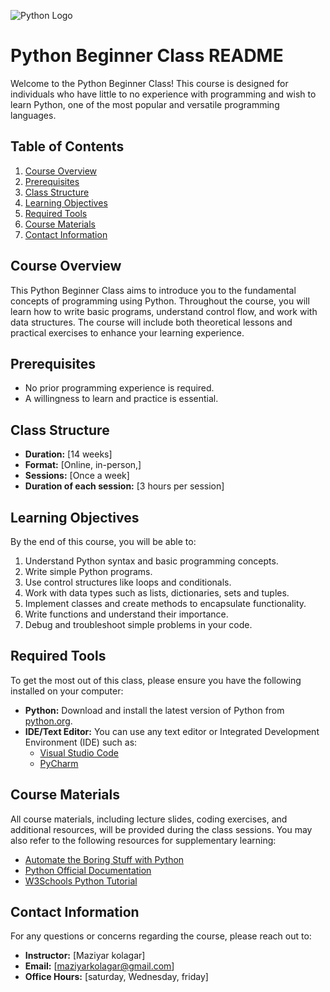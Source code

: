 ![Python Logo](https://www.python.org/static/community_logos/python-logo-master-v3-TM.png)
# Python Beginner Class README

Welcome to the Python Beginner Class! This course is designed for individuals who have little to no experience with programming and wish to learn Python, one of the most popular and versatile programming languages.

## Table of Contents

1. [Course Overview](#course-overview)
2. [Prerequisites](#prerequisites)
3. [Class Structure](#class-structure)
4. [Learning Objectives](#learning-objectives)
5. [Required Tools](#required-tools)
6. [Course Materials](#course-materials)
7. [Contact Information](#contact-information)

## Course Overview

This Python Beginner Class aims to introduce you to the fundamental concepts of programming using Python. Throughout the course, you will learn how to write basic programs, understand control flow, and work with data structures. The course will include both theoretical lessons and practical exercises to enhance your learning experience.

## Prerequisites

- No prior programming experience is required.
- A willingness to learn and practice is essential.

## Class Structure

- **Duration:** [14 weeks]
- **Format:** [Online, in-person,]
- **Sessions:** [Once a week]
- **Duration of each session:** [3 hours per session]

## Learning Objectives

By the end of this course, you will be able to:

1. Understand Python syntax and basic programming concepts.
2. Write simple Python programs.
3. Use control structures like loops and conditionals.
4. Work with data types such as lists, dictionaries, sets and tuples.
5. Implement classes and create methods to encapsulate functionality.
6. Write functions and understand their importance.
7. Debug and troubleshoot simple problems in your code.

## Required Tools

To get the most out of this class, please ensure you have the following installed on your computer:

- **Python:** Download and install the latest version of Python from [python.org](https://www.python.org/downloads/).
- **IDE/Text Editor:** You can use any text editor or Integrated Development Environment (IDE) such as:
  - [Visual Studio Code](https://code.visualstudio.com/)
  - [PyCharm](https://www.jetbrains.com/pycharm/)

## Course Materials

All course materials, including lecture slides, coding exercises, and additional resources, will be provided during the class sessions. You may also refer to the following resources for supplementary learning:

- [Automate the Boring Stuff with Python](https://automatetheboringstuff.com/)
- [Python Official Documentation](https://docs.python.org/3/)
- [W3Schools Python Tutorial](https://www.w3schools.com/python/)

## Contact Information

For any questions or concerns regarding the course, please reach out to:

- **Instructor:** [Maziyar kolagar]
- **Email:** [maziyarkolagar@gmail.com]
- **Office Hours:** [saturday, Wednesday, friday]
